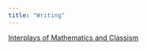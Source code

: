 ```yaml
---
title: "Writing"
---
```


[Interplays of Mathematics and Classism](moc/Interplays%20of%20Mathematics%20and%20Classism.md)